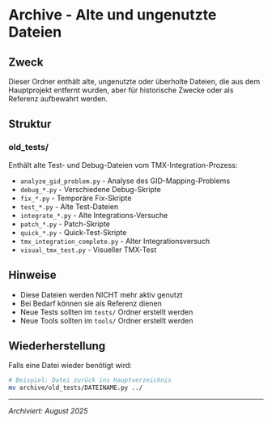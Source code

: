 # Archive - Alte und ungenutzte Dateien

## Zweck
Dieser Ordner enthält alte, ungenutzte oder überholte Dateien, die aus dem Hauptprojekt entfernt wurden, aber für historische Zwecke oder als Referenz aufbewahrt werden.

## Struktur

### old_tests/
Enthält alte Test- und Debug-Dateien vom TMX-Integration-Prozess:
- `analyze_gid_problem.py` - Analyse des GID-Mapping-Problems
- `debug_*.py` - Verschiedene Debug-Skripte
- `fix_*.py` - Temporäre Fix-Skripte
- `test_*.py` - Alte Test-Dateien
- `integrate_*.py` - Alte Integrations-Versuche
- `patch_*.py` - Patch-Skripte
- `quick_*.py` - Quick-Test-Skripte
- `tmx_integration_complete.py` - Alter Integrationsversuch
- `visual_tmx_test.py` - Visueller TMX-Test

## Hinweise
- Diese Dateien werden NICHT mehr aktiv genutzt
- Bei Bedarf können sie als Referenz dienen
- Neue Tests sollten im `tests/` Ordner erstellt werden
- Neue Tools sollten im `tools/` Ordner erstellt werden

## Wiederherstellung
Falls eine Datei wieder benötigt wird:
```bash
# Beispiel: Datei zurück ins Hauptverzeichnis
mv archive/old_tests/DATEINAME.py ../
```

---
*Archiviert: August 2025*